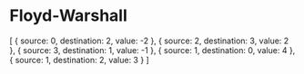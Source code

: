 # Floyd-Warshall

[
{ source: 0, destination: 2, value: -2 },
{ source: 2, destination: 3, value: 2 },
{ source: 3, destination: 1, value: -1 },
{ source: 1, destination: 0, value: 4 },
{ source: 1, destination: 2, value: 3 }
]
